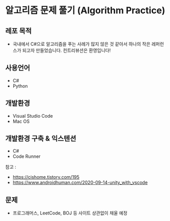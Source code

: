 # 알고리즘 문제 풀기 (Algorithm Practice)

## 레포 목적
- 국내에서 C#으로 알고리즘을 푸는 사례가 많지 않은 것 같아서 하나의 작은 레퍼런스가 되고자 만들었습니다. 컨트리뷰션은 환영입니다!

## 사용언어
- C#
- Python

## 개발환경
- Visual Studio Code
- Mac OS

## 개발환경 구축 & 익스텐션
- C#
- Code Runner

참고 : 
- https://cishome.tistory.com/195
- https://www.androidhuman.com/2020-09-14-unity_with_vscode

## 문제
- 프로그래머스, LeetCode, BOJ 등 사이트 상관없이 채울 예정
